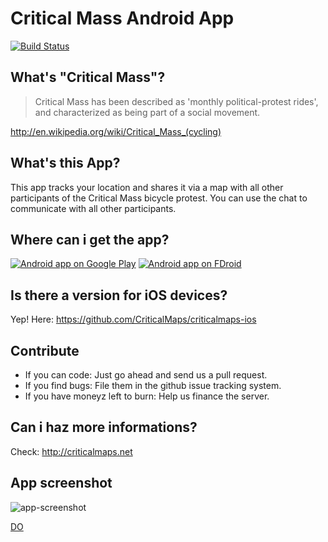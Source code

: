 # Critical Mass Android App

[![Build Status](https://travis-ci.org/criticalmaps/criticalmaps-android.svg)](https://travis-ci.org/criticalmaps/criticalmaps-android)

## What's "Critical Mass"?

>Critical Mass has been described as 'monthly political-protest rides', and characterized as being part of a social movement.

http://en.wikipedia.org/wiki/Critical_Mass_(cycling)

## What's this App?

This app tracks your location and shares it via a map with all other participants of the Critical Mass bicycle protest. You can use the chat to communicate with all other participants.

## Where can i get the app?

[![Android app on Google Play](https://developer.android.com/images/brand/en_app_rgb_wo_60.png)](https://play.google.com/store/apps/details?id=de.stephanlindauer.criticalmaps)
[![Android app on FDroid](https://f-droid.org/wiki/images/c/c4/F-Droid-button_available-on.png)](https://f-droid.org/repository/browse/?fdid=de.stephanlindauer.criticalmaps)

## Is there a version for iOS devices?

Yep! Here: https://github.com/CriticalMaps/criticalmaps-ios

## Contribute

*   If you can code: Just go ahead and send us a pull request.
*   If you find bugs: File them in the github issue tracking system.
*   If you have moneyz left to burn: Help us finance the server.

## Can i haz more informations?

Check: http://criticalmaps.net

## App screenshot

![app-screenshot](https://raw.githubusercontent.com/criticalmaps/media/master/android/screenshots/CriticalMaps-Maps-Berlin.jpg)


[DO](https://m.do.co/c/f31e941aecd1)
